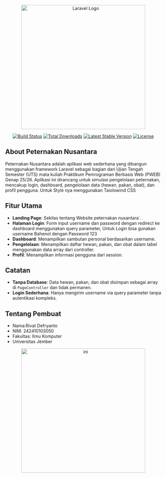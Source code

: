 <p align="center"><a href="https://laravel.com" target="_blank"><img src="https://raw.githubusercontent.com/laravel/art/master/logo-lockup/5%20SVG/2%20CMYK/1%20Full%20Color/laravel-logolockup-cmyk-red.svg" width="400" alt="Laravel Logo"></a></p>

<p align="center">
<a href="https://github.com/laravel/framework/actions"><img src="https://github.com/laravel/framework/workflows/tests/badge.svg" alt="Build Status"></a>
<a href="https://packagist.org/packages/laravel/framework"><img src="https://img.shields.io/packagist/dt/laravel/framework" alt="Total Downloads"></a>
<a href="https://packagist.org/packages/laravel/framework"><img src="https://img.shields.io/packagist/v/laravel/framework" alt="Latest Stable Version"></a>
<a href="https://packagist.org/packages/laravel/framework"><img src="https://img.shields.io/packagist/l/laravel/framework" alt="License"></a>
</p>

## About Peternakan Nusantara

Peternakan Nusantara adalah aplikasi web sederhana yang dibangun menggunakan framework Laravel sebagai bagian dari Ujian Tengah Semester (UTS) mata kuliah Praktikum Pemrograman Berbasis Web (PWEB) Genap 25/26. Aplikasi ini dirancang untuk simulasi pengelolaan peternakan, mencakup login, dashboard, pengelolaan data (hewan, pakan, obat), dan profil pengguna. Untuk Style nya menggunakan Taiolowind CSS


## Fitur Utama

- **Landing Page**: Sekilas tentang Website peternakan nusantara`.
- **Halaman Login**: Form input username dan password dengan redirect ke dashboard menggunakan query parameter, Untuk Login bisa gunakan username Bahenol dengan Password 123
- **Dashboard**: Menampilkan sambutan personal berdasarkan username.
- **Pengelolaan**: Menampilkan daftar hewan, pakan, dan obat dalam tabel menggunakan data array dari controller.
- **Profil**: Menampilkan informasi pengguna dari session.

## Catatan 

- **Tanpa Database**: Data hewan, pakan, dan obat disimpan sebagai array di `PageController` dan tidak permanen.
- **Login Sederhana**: Hanya mengirim username via query parameter tanpa autentikasi kompleks.


## Tentang Pembuat

- Nama:Rivat Defryanto
- NIM: 242410103050
- Fakultas: Ilmu Komputer
- Universitas Jember


<p align="center"><img src="https://tse2.mm.bing.net/th/id/OIP.mNq9Mm1MAt9mp4rpIu6WzgHaDt?pid=Api&P=0&h=180" width="400" alt="ini"></a></p>